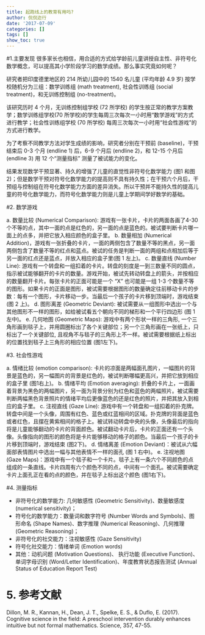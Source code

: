 ```yaml
---
title: 起跑线上的教育有用吗?
author: 侃侃迩行
date: '2017-07-09'
categories: []
tags: []
show_toc: true
---
```


#1.主要发现
很多家长也相信，用合适的方式给学龄前儿童讲授自主性、非符号化数学概念，可以提高其小学阶段学习的数学成绩。那么事实究竟如何呢？

研究者把印度德里地区的 214 所幼儿园中的 1540 名儿童 (平均年龄 4.9 岁) 按学校随机分为三组：数学训练组 (math treatment), 社会性训练组 (social treatment)，和无训练控制组 (no-treatment)。

该研究历时 4 个月，无训练控制组学校 (72 所学校) 的学生按正常的教学方案教学；数学训练组学校(70 所学校)的学生每周三次每次一小时用“数学游戏”的方式进行教学；社会性训练组学校 (70 所学校) 每周三次每次一小时用“社会性游戏”的方式进行教学。

为了考察不同教学方法对学生成绩的影响，研究者分别在干预前 (baseline)，干预结束后 0-3 个月 (endline 1) 后，6-9 个月后 (endline 2)，和 12-15 个月后 (endline 3) 用 12 个“测量指标” 测量了被试能力的变化。

结果发现数学干预显著、持久的增强了儿童的直觉性非符号化数学能力 (图1 和图2)；但是数学干预对符号化数学能力的提高则不具有持久性；在干预六个月后，干预组与控制组在符号化数学能力方面的差异消失。所以干预并不能持久性的提高儿童的符号化数学能力，而符号化数学能力则是儿童上学期间学好数学的基础。

#2. 数学游戏

a. 数量比较 (Numerical Comparison): 游戏有一张卡片，卡片的两面各画了4-30个不等的点，其中一面的点是红色的，另一面的点是蓝色的。被试要判断卡片哪一面上的点多，并把它放入相应颜色的盒子里。
b. 数量相加 (Numerical Addition)，游戏有一张折叠的卡片，一面的两侧包含了数量不等的黑点，另一面两侧包含了数量不等的红点和蓝点。被试的任务是判断一面的两组和点相加后等于另一面的红点还是蓝点，并放入相应的盒子里(图 1 左上)。
c. 数量直线 (Number Line): 游戏有一个转盘和一组扣着的卡片。转盘的刻度是一到三数量不同的圆点，指示被试能够翻开的卡片的数量。游戏开始，被试先转动转盘上的箭头，并按相应的数量翻开卡片。每张卡片的正面可能是一个 “X” 也可能是一组 1-3 个数量不等的图形。如果卡片的正面是图形，被试需要根据图形的数量确定往前移动卡片的步数：每有一个图形，卡片移动一步。当最后一个孩子的卡片移到顶端时，游戏结束 (图 2 上)。
d. 图形离差 (Geometric Deviant): 被试需要从一组图形中选出一个与其他图形不一样的图形，如给被试看五个朝向不同的梯形和一个平行四边形 (图 1 左中)。
e. 几何地图 (Geometric Maps): 游戏中有两个形状一样的三角形, 一个三角形画到毯子上，并用圆圈标出了各个关键部位；另一个三角形画在一张纸上，只标出了一个关键部位, 且视角不与毯子的三角形上不一样。被试需要根据纸上标出的位置找到毯子上三角形的相应位置 (图1左下)。

#3. 社会性游戏

a. 情绪比较 (emotion comparison): 卡片的凉面是两幅面孔图片，一幅图片的背景是蓝色的，另一幅图片的背景是红色的，被试判断哪幅更高兴，并把它放到相应的盒子里 (图1右上)。
b. 情绪平均 (Emotion averaging): 折叠的卡片上，一面画着背景为黑色的两幅图片，另一面为背景分别为红色和蓝色的两幅照片。被试需要判断两幅黑色背景照片的情绪平均后更像蓝色的还是红色的照片，并把其放入到相应的盒子里。
c. 注视直线 (Gaze Line): 游戏中有一个转盘和一组扣着的扑克牌。转盘中间是一个头像，周围有红色、蓝色或红蓝相间的区域。扑克牌的背面是蓝色或者红色，且摆在黄紫相间的格子上。被试转动转盘中央的头像，头像最后的指向将是儿童能够翻动的卡片的背面颜色。被试翻动卡片后，卡片的正面还有一个头像。头像指向的图形的颜色将是卡片能够移动的格子的颜色。当最后一个孩子的卡片移到顶端时，游戏结束 (图2下)。
d. 情绪离差 (Emotion Deviant)：被试从六幅面部表情图片中选出一幅与其他表情不一样的面孔 (图 1 右中)。
e. 注视地图 (Gaze Maps)：游戏中有一个毯子和一个卡片。毯子上有一条六个不同颜色的点组成的一条直线。卡片四周有六个颜色不同的点，中间有一个面孔。被试需要确定卡片上面孔正在看的点的颜色，并在毯子上标出这个颜色 (图1右下)。

#4. 测量指标

- 非符号化的数学能力: 几何敏感性 (Geometric Sensitivity)、数量敏感度 (numerical sensitivity)；
- 符号化的数学能力：数量词和数字符号 (Number Words and Symbols)、图形命名 (Shape Names)、数字推理 (Numerical Reasoning)、几何推理 (Geometric Reasoning)；
- 非符号化的社交能力：注视敏感性 (Gaze Sensitivity)
- 符号化社交能力：情绪单词 (Emotion words)
- 其他：动机问题 (Motivation Questions)、 执行功能 (Executive Function)、单词字母识别 (Word/Letter Identification)、年度教育状态报告测试 (Annual Status of Education Report Test)

# 5. 参考文献

Dillon, M. R., Kannan, H., Dean, J. T., Spelke, E. S., & Duflo, E. (2017). Cognitive science in the field: A preschool intervention durably enhances intuitive but not formal mathematics. Science, 357, 47-55. 

